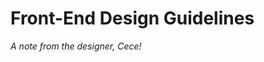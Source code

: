 # Front-End Design Guidelines

*A note from the designer, Cece!*
<!--

System Guidelines

Use this file to provide the AI with rules and guidelines you want it to follow.

This template outlines a few examples of things you can add. You can add your own sections and format it to suit your needs

TIP: More context isn't always better. It can confuse the LLM. Try and add the most important rules you need

# General guidelines

Any general rules you want the AI to follow.

For example:

* Only use absolute positioning when necessary. Opt for responsive and well structured layouts that use flexbox and grid by default

* Refactor code as you go to keep code clean

* Keep file sizes small and put helper functions and components in their own files.

--------------

# Design system guidelines

Rules for how the AI should make generations look like your company's design system

Additionally, if you select a design system to use in the prompt box, you can reference

your design system's components, tokens, variables and components.

For example:

* Use a base font-size of 14px

* Date formats should always be in the format "Jun 10"

* The bottom toolbar should only ever have a maximum of 4 items

* Never use the floating action button with the bottom toolbar

* Chips should always come in sets of 3 or more

* Don't use a dropdown if there are 2 or fewer options

You can also create sub sections and add more specific details

For example:

## Button

The Button component is a fundamental interactive element in our design system, designed to trigger actions or navigate

users through the application. It provides visual feedback and clear affordances to enhance user experience.

### Usage

Buttons should be used for important actions that users need to take, such as form submissions, confirming choices,

or initiating processes. They communicate interactivity and should have clear, action-oriented labels.

### Variants

* Primary Button

  * Purpose : Used for the main action in a section or page

  * Visual Style : Bold, filled with the primary brand color

  * Usage : One primary button per section to guide users toward the most important action

* Secondary Button

  * Purpose : Used for alternative or supporting actions

  * Visual Style : Outlined with the primary color, transparent background

  * Usage : Can appear alongside a primary button for less important actions

* Tertiary Button

  * Purpose : Used for the least important actions

  * Visual Style : Text-only with no border, using primary color

  * Usage : For actions that should be available but not emphasized

-->
